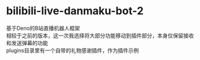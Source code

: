 # bilibili-live-danmaku-bot-2

基于Deno的B站直播机器人框架\
相较于之前的版本，这一次我选择将大部分功能移动到插件部分，本身仅保留接收和发送弹幕的功能\
plugins目录里有一个自带的礼物感谢插件，作为插件示例

